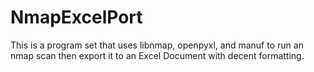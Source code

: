 # NmapExcelPort
This is a program set that uses libnmap, openpyxl, and manuf to run an nmap scan then export it to an Excel Document with decent formatting.
